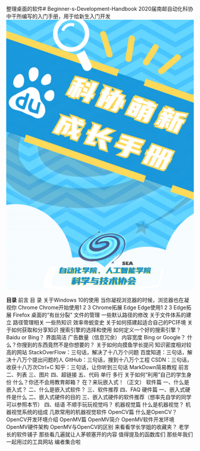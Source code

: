 整理桌面的软件# Beginner-s-Development-Handbook
2020届南邮自动化科协中干所编写的入门手册，用于给新生入门开发
![Alt text](/cover.png)

**目录**
前言
目 录
关于Windows 10的使用
当你凝视浏览器的时候，浏览器也在凝视你
Chrome
Chrome开始使用1 2 3
Chrome拓展
Edge
Edge使用1 2 3
Edge拓展
Firefox
桌面的“有丝分裂”
文件的管理
一些默认路径的修改
关于文件体系的建立
路径管理相关
一些热知识
效率帝蜕变史
关于如何搭建起适合自己的PC环境
关于如何获取和分享知识
搜索引擎的选择和使用
如何定义一个好的搜索引擎？
Baidu or Bing？
界面简洁
广告数量（信息冗余）
内容宽度
Bing or Google？
什么？你搜到的东西竟然不是你想要的？
关于如何向摸鱼学长提问
知识密度相对较高的网站
StackOverFlow：三句话，解决了十八万个问题
百度知道：三句话，解决十八万个提出问题的人
GitHub：三句话，搜到十八万个工程
CSDN：三句话，收获十八万次Ctrl+C
知乎：三句话，让你听到三句话
MarkDown简易教程
前言
二、列表
三、图片
四、超链接
五、代码
单行
多行
关于如何“利用”自己的学生身份
什么？你还不会用教育邮箱？
在？来玩嵌入式！（正文）
软件篇
一、什么是嵌入式？
二、什么是嵌入式软件？
三、软件推荐
四、FAQ
硬件篇
一、嵌入式硬件是什么
二、嵌入式硬件的目的
三、嵌入式硬件的软件推荐（想率先自学的同学可以参照本节）
四、结语
不顺手玩玩视觉吗？
机器视觉篇
什么是机器视觉？
机器视觉系统的组成
几款常用的机器视觉软件
OpenCV篇
什么是OpenCV？
OpenCV开发环境介绍
OpenMV篇
OpenMV简介
OpenMV软件开发环境
OpenMV硬件架构
OpenMV与OpenCV的区别
来看看学长学姐的收藏夹？
老学长的软件铺子
那些看几遍就让人茅顿塞开的内容
值得提及的函数库们
那些年我们一起用过的工具网站
编者集合啦
